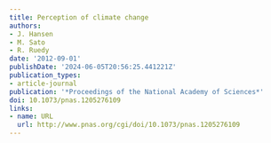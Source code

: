 ```yaml
---
title: Perception of climate change
authors:
- J. Hansen
- M. Sato
- R. Ruedy
date: '2012-09-01'
publishDate: '2024-06-05T20:56:25.441221Z'
publication_types:
- article-journal
publication: '*Proceedings of the National Academy of Sciences*'
doi: 10.1073/pnas.1205276109
links:
- name: URL
  url: http://www.pnas.org/cgi/doi/10.1073/pnas.1205276109
---
```

